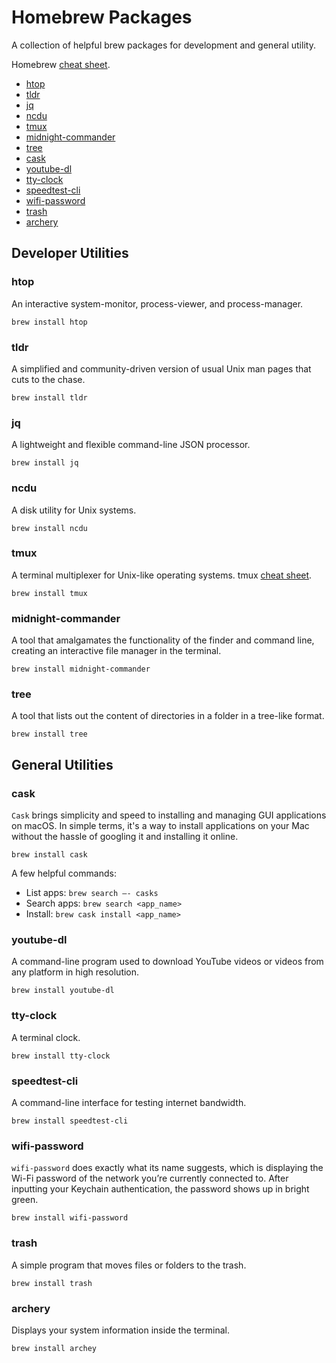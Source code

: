 # Homebrew Packages

A collection of helpful brew packages for development and general utility. 

Homebrew [cheat sheet](https://dev.to/code2bits/homebrew---basics--cheatsheet-3a3n).

* [htop](#htop)
* [tldr](#tldr)
* [jq](#jq)
* [ncdu](#ncdu)
* [tmux](#tmux)
* [midnight-commander](#midgnight-commander)
* [tree](#tree)
* [cask](#cask)
* [youtube-dl](#youtube-dl)
* [tty-clock](#tty-clock)
* [speedtest-cli](#speedtest-cli)
* [wifi-password](#wifi-password)
* [trash](#trash)
* [archery](#archery)

## Developer Utilities

### htop

An interactive system-monitor, process-viewer, and process-manager.

```
brew install htop
```

### tldr

A simplified and community-driven version of usual Unix man pages that cuts to the chase.

```
brew install tldr
```

### jq

A lightweight and flexible command-line JSON processor.

```
brew install jq
```

### ncdu 

A disk utility for Unix systems.

```
brew install ncdu 
```

### tmux 

A terminal multiplexer for Unix-like operating systems. tmux [cheat sheet](https://danielmiessler.com/study/tmux/#:~:text=Detaching%20from%20a%20session,-You%20want%20a&text=To%20detach%20from%20a%20session,or%20by%20typing%20detach%20explicitly.).

```
brew install tmux
```

### midnight-commander

A tool that amalgamates the functionality of the finder and command line, creating an interactive file manager in the terminal.

```
brew install midnight-commander
```

### tree

A tool that lists out the content of directories in a folder in a tree-like format.

```
brew install tree
```

## General Utilities 

### cask

`Cask` brings simplicity and speed to installing and managing GUI applications on macOS. In simple terms, it's a way to install applications on your Mac without the hassle of googling it and installing it online.

```
brew install cask
```

A few helpful commands:

- List apps: `brew search —- casks`
- Search apps: `brew search <app_name>`
- Install: `brew cask install <app_name>` 

### youtube-dl 

A command-line program used to download YouTube videos or videos from any platform in high resolution.

```
brew install youtube-dl
```

### tty-clock

A terminal clock. 

```
brew install tty-clock
```

### speedtest-cli 

A command-line interface for testing internet bandwidth.

```
brew install speedtest-cli
```

### wifi-password

`wifi-password` does exactly what its name suggests, which is displaying the Wi-Fi password of the network you’re currently connected to. After inputting your Keychain authentication, the password shows up in bright green.

```
brew install wifi-password
```

### trash

A simple program that moves files or folders to the trash.

```
brew install trash
```

### archery

Displays your system information inside the terminal.

```
brew install archey
```